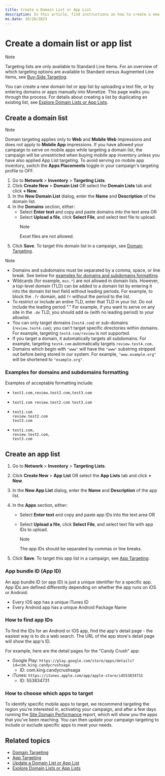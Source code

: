 ```yaml
---
title: Create a Domain List or App List
description: In this article, find instructions on how to create a new domain list or app list.
ms.date: 10/28/2023
---
```


# Create a domain list or app list

> [!NOTE]
> Targeting lists are only available to Standard Line Items. For an overview of which targeting options are available to Standard versus Augmented Line items, see [Buy-Side Targeting](buy-side-targeting.md).

You can create a new domain list or app list by uploading a text file, or by entering domains or apps manually into Monetize. This page walks you through the process. For details about creating a list by duplicating an existing list, see [Explore Domain Lists or App Lists](explore-domain-lists-or-app-lists.md).

## Create a domain list

> [!NOTE]
> Domain targeting applies only to **Web** and **Mobile Web** impressions and does not apply to **Mobile App** impressions. If you have allowed your campaign to serve on mobile apps while targeting a domain list, the campaign will be unrestricted when buying mobile app inventory unless you have also applied App List targeting. To avoid serving on mobile app inventory, switch the **Apps Placements** toggle in your campaign's targeting profile to OFF.

1. Go to **Network** > **Inventory** > **Targeting Lists**.
1. Click **Create New** > **Domain List** OR select the **Domain Lists** tab and click **+ New**.
1. In the **New Domain List** dialog, enter the **Name** and **Description** of the domain list.
1. In the **Domains** section, either:
    - Select **Enter text** and copy and paste domains into the text area OR
    - Select **Upload a file**, click **Select File**, and select text file to upload.
        > [!NOTE]
        > Excel files are not allowed.
1. Click **Save**. To target this domain list in a campaign, see [Domain Targeting](domain-targeting.md).

> [!NOTE]
>
> - Domains and subdomains must be separated by a comma, space, or line break. See below for [examples for domains and subdomains formatting](#examples-for-domains-and-subdomains-formatting).
> - Wildcards (for example, `msn.*`) are not allowed in domain lists. However, a top-level domain (TLD) can be added to a domain list by entering it into the domain list text field without leading periods. For example, to block the `.fr` domain, add `fr` without the period to the list.
> - To restrict or include an entire TLD, enter that TLD in your list. Do not include the leading period "." For example, if you want to serve on any site in the `.de` TLD, you should add `de` (with no leading period) to your allowlist.
> - You can only target domains (`test4.com`) or sub-domains (`review.test4.com`); you can't target specific directories within domains. For example, targeting `test4.com/review` is not supported.
> - If you target a domain, it automatically targets all subdomains. For example, targeting `test4.com` automatically targets `review.test4.com.`
> - Domains which begin with `"www"` will have the `"www"` substring stripped out before being stored in our system. For example, `"www.example.org"` will be shortened to `"example.org"`.

### Examples for domains and subdomains formatting

Examples of acceptable formatting include:

- ```
  test1.com,review.test2.com,test3.com
  ```

- ```
  test1.com review.test2.com test3.com
  ```

- ```
  test1.com
  review.test2.com
  test3.com
  ```

- ```
  test1.com,
  review.test2.com,
  test3.com
  ```

## Create an app list

1. Go to **Network** > **Inventory** > **Targeting Lists**.
1. Click **Create New** > **App List** OR select the **App Lists** tab and click **+ New**.
1. In the **New App List** dialog, enter the **Name** and **Description** of the app list.
1. In the **Apps** section, either:
    - Select **Enter text** and copy and paste app IDs into the text area OR
    - Select **Upload a file**, click **Select File**, and select text file with app IDs to upload.

      > [!NOTE]
      > The app IDs should be separated by commas or line breaks.

1. Click **Save**. To target this app list in a campaign, see [App Targeting](app-targeting.md).

### App bundle ID (App ID)

An app bundle ID (or app ID) is just a unique identifier for a specific app. App IDs are defined differently depending on whether the app runs on iOS or Android:

- Every iOS app has a unique iTunes ID
- Every Android app has a unique Android Package Name

### How to find app IDs

To find the IDs for an Android or IOS app, find the app's detail page - the easiest way is to do a web search. The URL of the app store's detail page will show the app's ID.

For example, here are the detail pages for the "Candy Crush" app:

- Google Play: `https://play.google.com/store/apps/details?id=com.king.candycrushsaga`
  - ID: com.king.candycrushsaga
- iTunes: `https://itunes.apple.com/app/apple-store/id553834731`
  - ID: 553834731

### How to choose which apps to target

To identify specific mobile apps to target, we recommend targeting the region you're interested in, activating your campaign, and after a few days running the [Site Domain Performance](site-domain-performance.md) report, which will show you the apps that you've been reaching. You can then update your campaign targeting to include or exclude specific apps to meet your needs.

## Related topics

- [Domain Targeting](domain-targeting.md)
- [App Targeting](app-targeting.md)
- [Update a Domain List or App List](update-a-domain-list-or-app-list.md)
- [Explore Domain Lists or App Lists](explore-domain-lists-or-app-lists.md)
